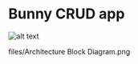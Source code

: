 # Bunny CRUD app
![alt text](https://github.com/vdelrazo/bunny-crud-app/blob/master/ArchitectureBlockDiagram.png?raw=true)

files/Architecture Block Diagram.png
